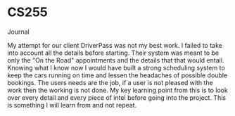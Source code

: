 # CS255

Journal


My attempt for our client DriverPass was not my best work. I failed to take into account all the details before starting. Their system was meant to be only the "On the Road" appointments and the details that that would entail. Knowing what I know now I would have built a strong scheduling system to keep the cars running on time and lessen the headaches of possible double bookings. The users needs are the job, if a user is not pleased with the work then the working is not done. My key learning point from this is to look over every detail and every piece of intel before going into the project. This is something I will learn from and not repeat.
